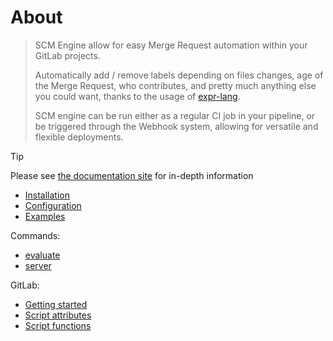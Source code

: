 # About

> SCM Engine allow for easy Merge Request automation within your GitLab projects.
>
> Automatically add / remove labels depending on files changes, age of the Merge Request, who contributes,
> and pretty much anything else you could want, thanks to the usage of [expr-lang](https://expr-lang.org/).
>
> SCM engine can be run either as a regular CI job in your pipeline, or be triggered through the Webhook system, allowing for versatile and flexible deployments.

> [!TIP]
> Please see [the documentation site](https://jippi.github.io/scm-engine/) for in-depth information
>
> * [Installation](https://jippi.github.io/scm-engine/install/)
> * [Configuration](https://jippi.github.io/scm-engine/configuration/)
> * [Examples](https://jippi.github.io/scm-engine/configuration/examples/)
>
> Commands:
>
> * [evaluate](https://jippi.github.io/scm-engine/commands/evaluate/)
> * [server](https://jippi.github.io/scm-engine/commands/server/)
>
> GitLab:
>
> * [Getting started](https://jippi.github.io/scm-engine/gitlab/setup/)
> * [Script attributes](https://jippi.github.io/scm-engine/gitlab/script-attributes/)
> * [Script functions](https://jippi.github.io/scm-engine/gitlab/script-functions/)
